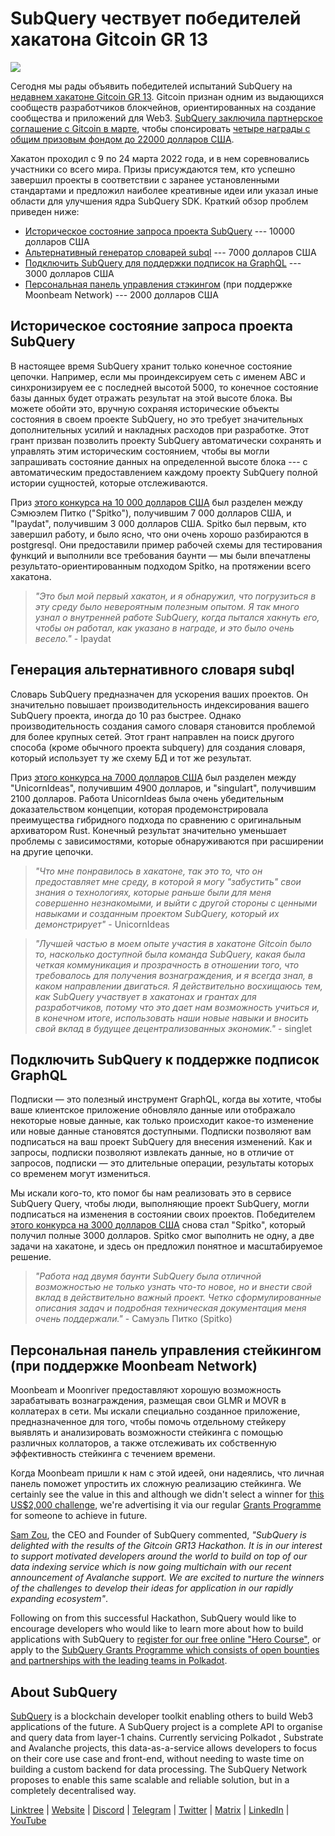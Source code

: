 # SubQuery чествует победителей хакатона Gitcoin GR 13

![](https://miro.medium.com/max/1400/0*fK6HKHRjdoE1WjYi)

Сегодня мы рады объявить победителей испытаний SubQuery на [недавнем хакатоне Gitcoin GR 13](https://gitcoin.co/hackathon/gr13/onboard). Gitcoin признан одним из выдающихся сообществ разработчиков блокчейнов, ориентированных на создание сообщества и приложений для Web3. [SubQuery заключила партнерское соглашение с Gitcoin в марте](./20220308-gitcoin13-hackathon.md), чтобы спонсировать [четыре награды с общим призовым фондом до 22000 долларов США](https://gitcoin.co/hackathon/gr13/?org=subquery).

Хакатон проходил с 9 по 24 марта 2022 года, и в нем соревновались участники со всего мира. Призы присуждаются тем, кто успешно завершил проекты в соответствии с заранее установленными стандартами и предложил наиболее креативные идеи или указал иные области для улучшения ядра SubQuery SDK. Краткий обзор проблем приведен ниже:

- [Историческое состояние запроса проекта SubQuery](https://gitcoin.co/issue/subquery/grants/7/100028529) --- 10000 долларов США
- [Альтернативный генератор словарей subql](https://gitcoin.co/issue/subquery/grants/9/100028531) --- 7000 долларов США
- [Подключить SubQuery для поддержки подписок на GraphQL](https://gitcoin.co/issue/subquery/grants/8/100028530) --- 3000 долларов США
- [Персональная панель управления стэкингом](https://gitcoin.co/issue/subquery/grants/10/100028547) (при поддержке Moonbeam Network) --- 2000 долларов США

## Историческое состояние запроса проекта SubQuery

В настоящее время SubQuery хранит только конечное состояние цепочки. Например, если мы проиндексируем сеть с именем ABC и синхронизируем ее с последней высотой 5000, то конечное состояние базы данных будет отражать результат на этой высоте блока. Вы можете обойти это, вручную сохраняя исторические объекты состояния в своем проекте SubQuery, но это требует значительных дополнительных усилий и накладных расходов при разработке. Этот грант призван позволить проекту SubQuery автоматически сохранять и управлять этим историческим состоянием, чтобы вы могли запрашивать состояние данных на определенной высоте блока --- с автоматическим предоставлением каждому проекту SubQuery полной истории сущностей, которые отслеживаются.

Приз [этого конкурса на 10 000 долларов США](https://gitcoin.co/issue/subquery/grants/7/100028529) был разделен между Сэмюэлем Питко ("Spitko"), получившим 7 000 долларов США, и "Ipaydat", получившим 3 000 долларов США. Spitko был первым, кто завершил работу, и было ясно, что они очень хорошо разбираются в postgresql. Они предоставили пример рабочей схемы для тестирования функций и выполнили все требования баунти — мы были впечатлены результато-ориентированным подходом Spitko, на протяжении всего хакатона.

> _"Это был мой первый хакатон, и я обнаружил, что погрузиться в эту среду было невероятным полезным опытом. Я так много узнал о внутренней работе SubQuery, когда пытался хакнуть его, чтобы он работал, как указано в награде, и это было очень весело."_ - Ipaydat

## Генерация альтернативного словаря subql

Словарь SubQuery предназначен для ускорения ваших проектов. Он значительно повышает производительность индексирования вашего SubQuery проекта, иногда до 10 раз быстрее. Однако производительность создания самого словаря становится проблемой для более крупных сетей. Этот грант направлен на поиск другого способа (кроме обычного проекта subquery) для создания словаря, который использует ту же схему БД и тот же результат.

Приз [этого конкурса на 7000 долларов США](https://gitcoin.co/issue/subquery/grants/9/1000285315) был разделен между "UnicornIdeas", получившим 4900 долларов, и "singulart", получившим 2100 долларов. Работа UnicornIdeas была очень убедительным доказательством концепции, которая продемонстрировала преимущества гибридного подхода по сравнению с оригинальным архиватором Rust. Конечный результат значительно уменьшает проблемы с зависимостями, которые обнаруживаются при расширении на другие цепочки.

> _"Что мне понравилось в хакатоне, так это то, что он предоставляет мне среду, в которой я могу "забустить" свои знания о технологиях, которые раньше были для меня совершенно незнакомыми, и выйти с другой стороны с ценными навыками и созданным проектом SubQuery, который их демонстрирует"_ - UnicornIdeas

> _"Лучшей частью в моем опыте участия в хакатоне Gitcoin было то, насколько доступной была команда SubQuery, какая была четкая коммуникация и прозрачность в отношении того, что требовалось для получения вознаграждения, и я всегда знал, в каком направлении двигаться. Я действительно восхищаюсь тем, как SubQuery участвует в хакатонах и грантах для разработчиков, потому что это дает нам возможность учиться и, в конечном итоге, использовать наши новые навыки и вносить свой вклад в будущее децентрализованных экономик."_ - singlet

## Подключить SubQuery к поддержке подписок GraphQL

Подписки — это полезный инструмент GraphQL, когда вы хотите, чтобы ваше клиентское приложение обновляло данные или отображало некоторые новые данные, как только происходит какое-то изменение или новые данные становятся доступными. Подписки позволяют вам подписаться на ваш проект SubQuery для внесения изменений. Как и запросы, подписки позволяют извлекать данные, но в отличие от запросов, подписки — это длительные операции, результаты которых со временем могут измениться.

Мы искали кого-то, кто помог бы нам реализовать это в сервисе SubQuery Query, чтобы люди, выполняющие проект SubQuery, могли подписаться на изменения в состоянии своих проектов. Победителем [этого конкурса на 3000 долларов США](https://gitcoin.co/issue/subquery/grants/8/100028530) снова стал "Spitko", который получил полные 3000 долларов. Spitko смог выполнить не одну, а две задачи на хакатоне, и здесь он предложил понятное и масштабируемое решение.

> _"Работа над двумя баунти SubQuery была отличной возможностью не только узнать что-то новое, но и внести свой вклад в действительно важный проект. Четко сформулированные описания задач и подробная техническая документация меня очень поддержали."_ - Самуэль Питко (Spitko)

## Персональная панель управления стейкингом (при поддержке Moonbeam Network)

Moonbeam и Moonriver предоставляют хорошую возможность зарабатывать вознаграждения, размещая свои GLMR и MOVR в коллатерах в сети. Мы искали специально созданное приложение, предназначенное для того, чтобы помочь отдельному стейкеру выявлять и анализировать возможности стейкинга с помощью различных коллаторов, а также отслеживать их собственную эффективность стейкинга с течением времени.

Когда Moonbeam пришли к нам с этой идеей, они надеялись, что личная панель поможет упростить их сложную реализацию стейкинга. We certainly see the value in this and although we didn't select a winner for [this US\$2,000 challenge](https://gitcoin.co/issue/subquery/grants/10/1000285475), we're advertising it via our regular [Grants Programme](https://subquery.network/grants) for someone to achieve in future.

[Sam Zou](https://twitter.com/zoujialiu), the CEO and Founder of SubQuery commented, _"SubQuery is delighted with the results of the Gitcoin GR13 Hackathon. It is in our interest to support motivated developers around the world to build on top of our data indexing service which is now going multichain with our recent announcement of Avalanche support. We are excited to nurture the winners of the challenges to develop their ideas for application in our rapidly expanding ecosystem"_.

Following on from this successful Hackathon, SubQuery would like to encourage developers who would like to learn more about how to build applications with SubQuery to [register for our free online "Hero Course"](https://subquery.coassemble.com/unlock/dOKZW6O#/), or apply to the [SubQuery Grants Programme which consists of open bounties and partnerships with the leading teams in Polkadot](https://subquery.network/grants).

## About SubQuery

[SubQuery](https://subquery.network) is a blockchain developer toolkit enabling others to build Web3 applications of the future. A SubQuery project is a complete API to organise and query data from layer-1 chains. Currently servicing Polkadot , Substrate and Avalanche projects, this data-as-a-service allows developers to focus on their core use case and front-end, without needing to waste time on building a custom backend for data processing. The SubQuery Network proposes to enable this same scalable and reliable solution, but in a completely decentralised way.

​​[Linktree](https://linktr.ee/subquerynetwork) | [Website](https://subquery.network/) | [Discord](https://discord.com/invite/78zg8aBSMG) | [Telegram](https://t.me/subquerynetwork) | [Twitter](https://twitter.com/subquerynetwork) | [Matrix](https://matrix.to/#/#subquery:matrix.org) | [LinkedIn](https://www.linkedin.com/company/subquery) | [YouTube](https://www.youtube.com/channel/UCi1a6NUUjegcLHDFLr7CqLw)
